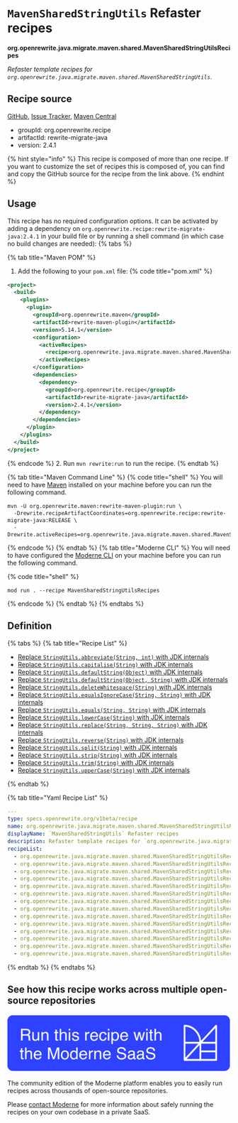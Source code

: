 # `MavenSharedStringUtils` Refaster recipes

**org.openrewrite.java.migrate.maven.shared.MavenSharedStringUtilsRecipes**

_Refaster template recipes for `org.openrewrite.java.migrate.maven.shared.MavenSharedStringUtils`._

## Recipe source

[GitHub](https://github.com/openrewrite/rewrite-migrate-java/blob/main/src/main/java/org/openrewrite/java/migrate/maven/shared/MavenSharedStringUtilsRecipes.java), [Issue Tracker](https://github.com/openrewrite/rewrite-migrate-java/issues), [Maven Central](https://central.sonatype.com/artifact/org.openrewrite.recipe/rewrite-migrate-java/2.4.1/jar)

* groupId: org.openrewrite.recipe
* artifactId: rewrite-migrate-java
* version: 2.4.1

{% hint style="info" %}
This recipe is composed of more than one recipe. If you want to customize the set of recipes this is composed of, you can find and copy the GitHub source for the recipe from the link above.
{% endhint %}

## Usage

This recipe has no required configuration options. It can be activated by adding a dependency on `org.openrewrite.recipe:rewrite-migrate-java:2.4.1` in your build file or by running a shell command (in which case no build changes are needed): 
{% tabs %}

{% tab title="Maven POM" %}
1. Add the following to your `pom.xml` file:
{% code title="pom.xml" %}
```xml
<project>
  <build>
    <plugins>
      <plugin>
        <groupId>org.openrewrite.maven</groupId>
        <artifactId>rewrite-maven-plugin</artifactId>
        <version>5.14.1</version>
        <configuration>
          <activeRecipes>
            <recipe>org.openrewrite.java.migrate.maven.shared.MavenSharedStringUtilsRecipes</recipe>
          </activeRecipes>
        </configuration>
        <dependencies>
          <dependency>
            <groupId>org.openrewrite.recipe</groupId>
            <artifactId>rewrite-migrate-java</artifactId>
            <version>2.4.1</version>
          </dependency>
        </dependencies>
      </plugin>
    </plugins>
  </build>
</project>
```
{% endcode %}
2. Run `mvn rewrite:run` to run the recipe.
{% endtab %}

{% tab title="Maven Command Line" %}
{% code title="shell" %}
You will need to have [Maven](https://maven.apache.org/download.cgi) installed on your machine before you can run the following command.

```shell
mvn -U org.openrewrite.maven:rewrite-maven-plugin:run \
  -Drewrite.recipeArtifactCoordinates=org.openrewrite.recipe:rewrite-migrate-java:RELEASE \
  -Drewrite.activeRecipes=org.openrewrite.java.migrate.maven.shared.MavenSharedStringUtilsRecipes
```
{% endcode %}
{% endtab %}
{% tab title="Moderne CLI" %}
You will need to have configured the [Moderne CLI](https://docs.moderne.io/moderne-cli/cli-intro) on your machine before you can run the following command.

{% code title="shell" %}
```shell
mod run . --recipe MavenSharedStringUtilsRecipes
```
{% endcode %}
{% endtab %}
{% endtabs %}

## Definition

{% tabs %}
{% tab title="Recipe List" %}
* [Replace `StringUtils.abbreviate(String, int)` with JDK internals](../../../../java/migrate/maven/shared/mavensharedstringutilsrecipes$abbreviaterecipe.md)
* [Replace `StringUtils.capitalise(String)` with JDK internals](../../../../java/migrate/maven/shared/mavensharedstringutilsrecipes$capitaliserecipe.md)
* [Replace `StringUtils.defaultString(Object)` with JDK internals](../../../../java/migrate/maven/shared/mavensharedstringutilsrecipes$defaultstringrecipe.md)
* [Replace `StringUtils.defaultString(Object, String)` with JDK internals](../../../../java/migrate/maven/shared/mavensharedstringutilsrecipes$defaultstringfallbackrecipe.md)
* [Replace `StringUtils.deleteWhitespace(String)` with JDK internals](../../../../java/migrate/maven/shared/mavensharedstringutilsrecipes$deletewhitespacerecipe.md)
* [Replace `StringUtils.equalsIgnoreCase(String, String)` with JDK internals](../../../../java/migrate/maven/shared/mavensharedstringutilsrecipes$equalsignorecaserecipe.md)
* [Replace `StringUtils.equals(String, String)` with JDK internals](../../../../java/migrate/maven/shared/mavensharedstringutilsrecipes$equalsrecipe.md)
* [Replace `StringUtils.lowerCase(String)` with JDK internals](../../../../java/migrate/maven/shared/mavensharedstringutilsrecipes$lowercaserecipe.md)
* [Replace `StringUtils.replace(String, String, String)` with JDK internals](../../../../java/migrate/maven/shared/mavensharedstringutilsrecipes$replacerecipe.md)
* [Replace `StringUtils.reverse(String)` with JDK internals](../../../../java/migrate/maven/shared/mavensharedstringutilsrecipes$reverserecipe.md)
* [Replace `StringUtils.split(String)` with JDK internals](../../../../java/migrate/maven/shared/mavensharedstringutilsrecipes$splitrecipe.md)
* [Replace `StringUtils.strip(String)` with JDK internals](../../../../java/migrate/maven/shared/mavensharedstringutilsrecipes$striprecipe.md)
* [Replace `StringUtils.trim(String)` with JDK internals](../../../../java/migrate/maven/shared/mavensharedstringutilsrecipes$trimrecipe.md)
* [Replace `StringUtils.upperCase(String)` with JDK internals](../../../../java/migrate/maven/shared/mavensharedstringutilsrecipes$uppercaserecipe.md)

{% endtab %}

{% tab title="Yaml Recipe List" %}
```yaml
---
type: specs.openrewrite.org/v1beta/recipe
name: org.openrewrite.java.migrate.maven.shared.MavenSharedStringUtilsRecipes
displayName: `MavenSharedStringUtils` Refaster recipes
description: Refaster template recipes for `org.openrewrite.java.migrate.maven.shared.MavenSharedStringUtils`.
recipeList:
  - org.openrewrite.java.migrate.maven.shared.MavenSharedStringUtilsRecipes$AbbreviateRecipe
  - org.openrewrite.java.migrate.maven.shared.MavenSharedStringUtilsRecipes$CapitaliseRecipe
  - org.openrewrite.java.migrate.maven.shared.MavenSharedStringUtilsRecipes$DefaultStringRecipe
  - org.openrewrite.java.migrate.maven.shared.MavenSharedStringUtilsRecipes$DefaultStringFallbackRecipe
  - org.openrewrite.java.migrate.maven.shared.MavenSharedStringUtilsRecipes$DeleteWhitespaceRecipe
  - org.openrewrite.java.migrate.maven.shared.MavenSharedStringUtilsRecipes$EqualsIgnoreCaseRecipe
  - org.openrewrite.java.migrate.maven.shared.MavenSharedStringUtilsRecipes$EqualsRecipe
  - org.openrewrite.java.migrate.maven.shared.MavenSharedStringUtilsRecipes$LowercaseRecipe
  - org.openrewrite.java.migrate.maven.shared.MavenSharedStringUtilsRecipes$ReplaceRecipe
  - org.openrewrite.java.migrate.maven.shared.MavenSharedStringUtilsRecipes$ReverseRecipe
  - org.openrewrite.java.migrate.maven.shared.MavenSharedStringUtilsRecipes$SplitRecipe
  - org.openrewrite.java.migrate.maven.shared.MavenSharedStringUtilsRecipes$StripRecipe
  - org.openrewrite.java.migrate.maven.shared.MavenSharedStringUtilsRecipes$TrimRecipe
  - org.openrewrite.java.migrate.maven.shared.MavenSharedStringUtilsRecipes$UppercaseRecipe

```
{% endtab %}
{% endtabs %}

## See how this recipe works across multiple open-source repositories

[![Moderne Link Image](/.gitbook/assets/ModerneRecipeButton.png)](https://app.moderne.io/recipes/org.openrewrite.java.migrate.maven.shared.MavenSharedStringUtilsRecipes)

The community edition of the Moderne platform enables you to easily run recipes across thousands of open-source repositories.

Please [contact Moderne](https://moderne.io/product) for more information about safely running the recipes on your own codebase in a private SaaS.
